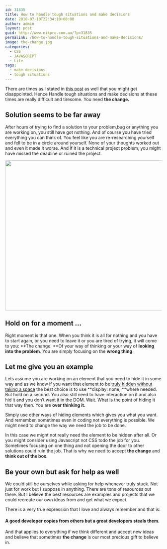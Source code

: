 ```yaml
---
id: 31835
title: How to handle tough situations and make decisions
date: 2018-07-10T22:34:10+00:00
author: admin
layout: post
guid: http://www.nikpro.com.au/?p=31835
permalink: /how-to-handle-tough-situations-and-make-decisions/
image: the-change.jpg
categories:
  - CSS
  - JAVASCRIPT
  - Life
tags:
  - make decisions
  - tough situations
---
```

There are times as I stated in [this post](http://www.nikpro.com.au/frustration-and-tiredness-is-your-enemy-to-improve-your-skills-and-grow/) as well that you might get disappointed. Hence Handle tough situations and make decisions at these times are really difficult and tiresome. You need **the change.**

## Solution seems to be far away

After hours of trying to find a solution to your problem,bug or anything you are working on, you still have got nothing. And of course you have tried everything you can think of. You feel like you are re-researching yourself and fell to be in a circle around yourself. None of your thoughts worked out and even it made it worse. And if it is a technical project problem, you might have missed the deadline or ruined the project. 

<img class="aligncenter wp-image-31838 size-full" src="http://www.nikpro.com.auopen-the-door.jpg" alt="" width="725" height="482" srcset="http://testgatsby.localopen-the-door.jpg 725w, http://testgatsby.localopen-the-door-300x199.jpg 300w" sizes="(max-width: 725px) 100vw, 725px" /> 

## Hold on for a moment &#8230;

Right moment is that one. When you think it is all for nothing and you have to start again, or you need to leave it or you are tired of trying, it will come to you: **The change. **Of your way of thinking or your way of **looking into the problem**. You are simply focusing on the **wrong thing**. 

## Let me give you an example

Lets assume you are working on an element that you need to hide it in some way and as we know if you want that element to be [truly hidden without taking a space](http://www.nikpro.com.au/different-ways-to-hide-an-element-in-css/) the best choice is to use **display: none; **where needed. But hold on a second. You also still need to have interaction on it and also hid it and you don&#8217;t want it in the DOM. Wait. What is the point of hiding it that way then. You are **over thinking it.** 

Simply use other ways of hiding elements which gives you what you want. And remember, sometimes even in coding not everything is possible. We might need to change the way we need the job to be done. 

In this case we might not really need the element to be hidden after all. Or you might consider using Javascript not CSS todo the job for you. Sometimes focusing on one thing and not opening the door to other solutions could ruin the job. That is why we need to accept **the change** and **think out of the box.**

## Be your own but ask for help as well

We could still be ourselves while asking for help whenever truly stuck. Not just for work but I suppose in anything. There are tons of resources out there. But I believe the best resources are examples and projects that we could recreate our own ideas from and get what we expect. 

There is a very true expression that I love and always remember and that is:

#### A good developer copies from others but a great developers steals them.

And that applies to everything if we think different and accept new ideas and believe that sometimes **the change** is our most precious gift to believe in.
